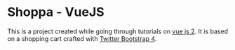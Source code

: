 # Shoppa - VueJS

This is a project created while going through tutorials on [vue js 2](https://vuejs.org/). It is based on a shopping cart crafted with [Twitter Bootstrap 4](https://getbootstrap.com/).
